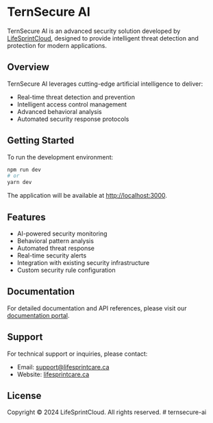# TernSecure AI

TernSecure AI is an advanced security solution developed by [LifeSprintCloud](https://lifesprintcare.ca), designed to provide intelligent threat detection and protection for modern applications.

## Overview

TernSecure AI leverages cutting-edge artificial intelligence to deliver:

- Real-time threat detection and prevention
- Intelligent access control management
- Advanced behavioral analysis
- Automated security response protocols

## Getting Started

To run the development environment:

```bash
npm run dev
# or
yarn dev
```

The application will be available at [http://localhost:3000](http://localhost:3000).

## Features

- AI-powered security monitoring
- Behavioral pattern analysis
- Automated threat response
- Real-time security alerts
- Integration with existing security infrastructure
- Custom security rule configuration

## Documentation

For detailed documentation and API references, please visit our [documentation portal](https://lifesprintcare.ca/docs).

## Support

For technical support or inquiries, please contact:
- Email: support@lifesprintcare.ca
- Website: [lifesprintcare.ca](https://lifesprintcare.ca)

## License

Copyright © 2024 LifeSprintCloud. All rights reserved.
#   t e r n s e c u r e - a i 
 
 